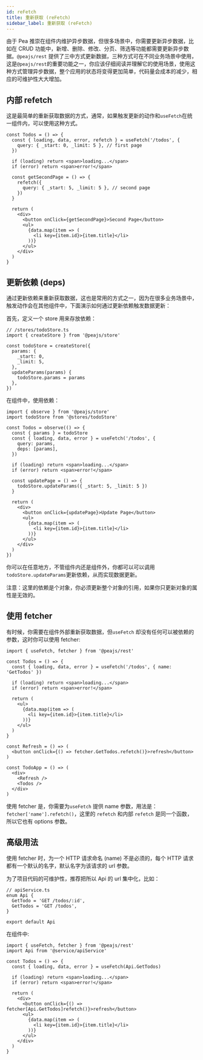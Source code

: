 ```yaml
---
id: reFetch
title: 重新获取 (reFetch)
sidebar_label: 重新获取 (reFetch)
---
```


由于 Pea 推崇在组件内维护异步数据，但很多场景中，你需要更新异步数据，比如在 CRUD 功能中，新增、删除、修改、分页、筛选等功能都需要更新异步数据。`@peajs/rest` 提供了三中方式更新数据，三种方式可在不同业务场景中使用，这是`@peajs/rest`的重要功能之一，你应该仔细阅读并理解它的使用场景，使用这种方式管理异步数据，整个应用的状态将变得更加简单，代码量会成本的减少，相应的可维护性大大增加。

## 内部 refetch

这是最简单的重新获取数据的方式，通常，如果触发更新的动作和`useFetch`在统一组件内，可以使用这种方式。

```tsx
const Todos = () => {
  const { loading, data, error, refetch } = useFetch('/todos', {
    query: { _start: 0, _limit: 5 }, // first page
  })

  if (loading) return <span>loading...</span>
  if (error) return <span>error!</span>

  const getSecondPage = () => {
    refetch({
      query: { _start: 5, _limit: 5 }, // second page
    })
  }

  return (
    <div>
      <button onClick={getSecondPage}>Second Page</button>
      <ul>
        {data.map(item => (
          <li key={item.id}>{item.title}</li>
        ))}
      </ul>
    </div>
  )
}
```

## 更新依赖 (deps)

通过更新依赖来重新获取数据，这也是常用的方式之一，因为在很多业务场景中，触发动作会在其他组件中，下面演示如何通过更新依赖触发数据更新：

首先，定义一个 store 用来存放依赖：

```tsx
// /stores/todoStore.ts
import { createStore } from '@peajs/store'

const todoStore = createStore({
  params: {
    _start: 0,
    _limit: 5,
  },
  updateParams(params) {
    todoStore.params = params
  },
})
```

在组件中，使用依赖：

```tsx
import { observe } from '@peajs/store'
import todoStore from '@stores/todoStore'

const Todos = observe(() => {
  const { params } = todoStore
  const { loading, data, error } = useFetch('/todos', {
    query: params,
    deps: [params],
  })

  if (loading) return <span>loading...</span>
  if (error) return <span>error!</span>

  const updatePage = () => {
    todoStore.updateParams({ _start: 5, _limit: 5 })
  }

  return (
    <div>
      <button onClick={updatePage}>Update Page</button>
      <ul>
        {data.map(item => (
          <li key={item.id}>{item.title}</li>
        ))}
      </ul>
    </div>
  )
})
```

你可以在任意地方，不管组件内还是组件外，你都可以可以调用`todoStore.updateParams`更新依赖，从而实现数据更新。

注意：这里的依赖是个对象，你必须更新整个对象的引用，如果你只更新对象的属性是无效的。

## 使用 fetcher

有时候，你需要在组件外部重新获取数据，但`useFetch` 却没有任何可以被依赖的参数，这时你可以使用 fetcher:

```tsx
import { useFetch, fetcher } from '@peajs/rest'

const Todos = () => {
  const { loading, data, error } = useFetch('/todos', { name: 'GetTodos' })

  if (loading) return <span>loading...</span>
  if (error) return <span>error!</span>

  return (
    <ul>
      {data.map(item => (
        <li key={item.id}>{item.title}</li>
      ))}
    </ul>
  )
}

const Refresh = () => (
  <button onClick={() => fetcher.GetTodos.refetch()}>refresh</button>
)

const TodoApp = () => (
  <div>
    <Refresh />
    <Todos />
  </div>
)
```

使用 fetcher 是，你需要为`useFetch` 提供 name 参数，用法是：`fetcher['name'].refetch()`，这里的 `refetch` 和内部 `refetch` 是同一个函数，所以它也有 options 参数。

## 高级用法

使用 fetcher 时，为一个 HTTP 请求命名 (name) 不是必须的，每个 HTTP 请求都有一个默认的名字，默认名字为该请求的 url 参数。

为了项目代码的可维护性，推荐把所以 Api 的 url 集中化，比如：

```tsx
// apiService.ts
enum Api {
  GetTodo = 'GET /todos/:id',
  GetTodos = 'GET /todos',
}

export default Api
```

在组件中:

```tsx
import { useFetch, fetcher } from '@peajs/rest'
import Api from '@service/apiService'

const Todos = () => {
  const { loading, data, error } = useFetch(Api.GetTodos)

  if (loading) return <span>loading...</span>
  if (error) return <span>error!</span>

  return (
    <div>
      <button onClick={() => fetcher[Api.GetTodos]refetch()}>refresh</button>
      <ul>
        {data.map(item => (
          <li key={item.id}>{item.title}</li>
        ))}
      </ul>
    </div>
  )
}
```
